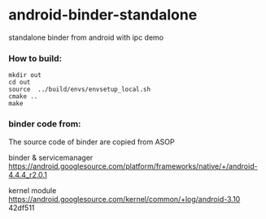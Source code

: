 android-binder-standalone
=========================

standalone binder from android with ipc demo

### How to build:

```
mkdir out
cd out
source  ../build/envs/envsetup_local.sh 
cmake ..
make
```

### binder code from:

The source code of binder are copied from ASOP

binder & servicemanager
https://android.googlesource.com/platform/frameworks/native/+/android-4.4.4_r2.0.1

kernel module
https://android.googlesource.com/kernel/common/+log/android-3.10
42df511